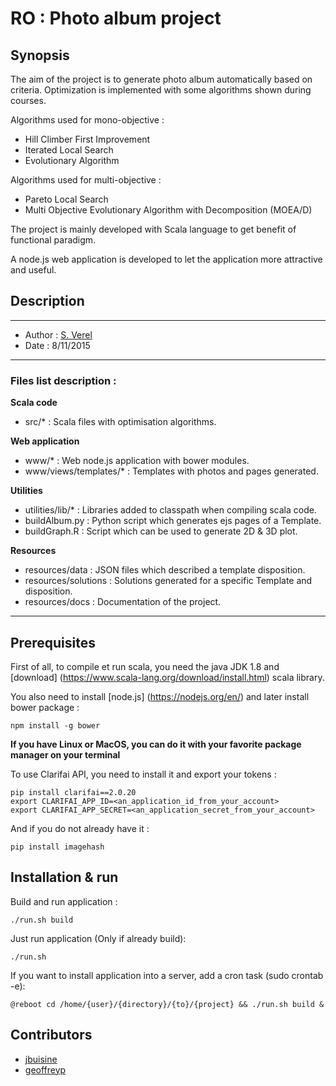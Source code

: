 # RO : Photo album project

## Synopsis

The aim of the project is to generate photo album automatically based on criteria. Optimization is implemented with some algorithms shown during courses.

Algorithms used for mono-objective :
- Hill Climber First Improvement
- Iterated Local Search
- Evolutionary Algorithm

Algorithms used for multi-objective :
- Pareto Local Search
- Multi Objective Evolutionary Algorithm with Decomposition (MOEA/D)

The project is mainly developed with Scala language to get benefit of functional paradigm.

A node.js web application is developed to let the application more attractive and useful.

## Description

-------------------
* Author      : [S. Verel](http://www-lisic.univ-littoral.fr/~verel/)
* Date        : 8/11/2015

-------------------

### Files list description :

**Scala code**
- src/*                                 : Scala files with optimisation algorithms.    

**Web application**
- www/*                                 : Web node.js application with bower modules.
- www/views/templates/*                 : Templates with photos and pages generated.

**Utilities**
- utilities/lib/*                       : Libraries added to classpath when compiling scala code. 
- buildAlbum.py                         : Python script which generates ejs pages of a Template.
- buildGraph.R                          : Script which can be used to generate 2D & 3D plot.

**Resources**               
- resources/data                        : JSON files which described a template disposition.
- resources/solutions                   : Solutions generated for a specific Template and disposition.
- resources/docs		                : Documentation of the project.

-------------------


## Prerequisites

First of all, to compile et run scala, you need the java JDK 1.8 and [download] (https://www.scala-lang.org/download/install.html) scala library.

You also need to install [node.js] (https://nodejs.org/en/) and later install bower package :

```
npm install -g bower
```

**If you have Linux or MacOS, you can do it with your favorite package manager on your terminal**


To use Clarifai API, you need to install it and export your tokens :

```
pip install clarifai==2.0.20
export CLARIFAI_APP_ID=<an_application_id_from_your_account>
export CLARIFAI_APP_SECRET=<an_application_secret_from_your_account>
```

And if you do not already have it :

```
pip install imagehash
```


## Installation & run

Build and run application :

```
./run.sh build
```

Just run application (Only if already build): 

```
./run.sh
```

If you want to install application into a server, add a cron task (sudo crontab -e): 

```
@reboot cd /home/{user}/{directory}/{to}/{project} && ./run.sh build &
```

## Contributors

* [jbuisine](https://github.com/jbuisine)
* [geoffreyp](https://github.com/geoffreyp)
